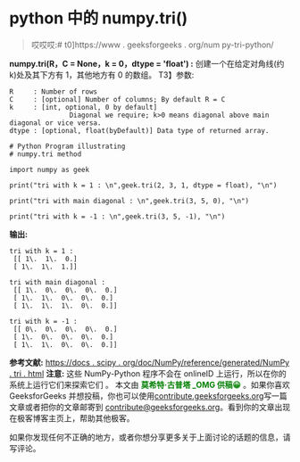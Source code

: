 # python 中的 numpy.tri()

> 哎哎哎:# t0]https://www . geeksforgeeks . org/num py-tri-python/

**numpy.tri(R，C = None，k = 0，dtype = 'float') :** 创建一个在给定对角线(约 k)处及其下方有 1，其他地方有 0 的数组。
T3】参数:

```
R     : Number of rows
C     : [optional] Number of columns; By default R = C
k     : [int, optional, 0 by default]
               Diagonal we require; k>0 means diagonal above main diagonal or vice versa.
dtype : [optional, float(byDefault)] Data type of returned array.  

```

```
# Python Program illustrating
# numpy.tri method

import numpy as geek

print("tri with k = 1 : \n",geek.tri(2, 3, 1, dtype = float), "\n")

print("tri with main diagonal : \n",geek.tri(3, 5, 0), "\n")

print("tri with k = -1 : \n",geek.tri(3, 5, -1), "\n")
```

**输出:**

```
tri with k = 1 : 
 [[ 1\.  1\.  0.]
 [ 1\.  1\.  1.]] 

tri with main diagonal : 
 [[ 1\.  0\.  0\.  0\.  0.]
 [ 1\.  1\.  0\.  0\.  0.]
 [ 1\.  1\.  1\.  0\.  0.]] 

tri with k = -1 : 
 [[ 0\.  0\.  0\.  0\.  0.]
 [ 1\.  0\.  0\.  0\.  0.]
 [ 1\.  1\.  0\.  0\.  0.]]  

```

**参考文献:**
[https://docs . scipy . org/doc/NumPy/reference/generated/NumPy . tri . html](https://docs.scipy.org/doc/numpy/reference/generated/numpy.tri.html)
**注意:**
这些 NumPy-Python 程序不会在 onlineID 上运行，所以在你的系统上运行它们来探索它们
。
本文由 <font color="green">**莫希特·古普塔 _OMG 供稿😀**</font> 。如果你喜欢 GeeksforGeeks 并想投稿，你也可以使用[contribute.geeksforgeeks.org](http://www.contribute.geeksforgeeks.org)写一篇文章或者把你的文章邮寄到 contribute@geeksforgeeks.org。看到你的文章出现在极客博客主页上，帮助其他极客。

如果你发现任何不正确的地方，或者你想分享更多关于上面讨论的话题的信息，请写评论。